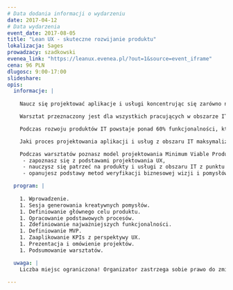 ```yaml
---
# Data dodania informacji o wydarzeniu
date: 2017-04-12
# Data wydarzenia
event_date: 2017-08-05
title: "Lean UX - skuteczne rozwijanie produktu"
lokalizacja: Sages
prowadzacy: szadkowski
evenea_link: "https://leanux.evenea.pl/?out=1&source=event_iframe"
cena: 96 PLN
dlugosc: 9:00-17:00
slideshare:
opis:
  informacje: |
   
    Naucz się projektować aplikacje i usługi koncentrując się zarówno na potrzebach Twoich użytkowników, jak i na zarządzaniu strategicznym rozwoju produktu. Maksymalizuj szanse na jego sukces wykorzystując narzędzia Lean UX.

    Warsztat przeznaczony jest dla wszystkich pracujących w obszarze IT, zarówno po stronie biznesowej (Product Owners, Product Managers, Project Managers, UX/UI Designers, Business Analysts), jak i technicznej (Software Developers, Quality Assurance Engineers, Operators). Podczas zajęć będziemy poruszać przede wszystkim tematy strategiczne i koncepcyjne, więc wiedza dotycząca konkretnej technologii nie jest wymagana.

    Podczas rozwoju produktów IT powstaje ponad 60% funkcjonalności, które są nieużywane lub prawie nieużywane przez użytkowników. Zatem większość pracochłonności poświęcana jest zadaniom, które nie mają uzasadnienia biznesowego, lub takim, które podczas konfrontacji z użytkownikami końcowymi, nie spełniają ich oczekiwań i przez to nie zapewniają zwrotów z inwestycji.

    Jaki proces projektowania aplikacji i usług z obszaru IT maksymalizuje szanse na opłacalność inwestycji? Zderzenie ze sobą kilku modeli pracy, czyli Agile, Design Thinking wraz z podejściem typu Lean zaowocowało stworzeniem skutecznego sposobu opracowywania i weryfikacji efektywności rynkowej produktu przy jednoczesnej minimalizacji nakładów na rozwój i jego wdrożenie.

    Podczas warsztatów poznasz model projektowania Minimum Viable Product przy użyciu metody Customer Journey. Dzięki temu: 
     - zapoznasz się z podstawami projektowania UX, 
     - nauczysz się patrzeć na produkty i usługi z obszaru IT z punktu widzenia Klienta końcowego, 
     - opanujesz podstawy metod weryfikacji biznesowej wizji i pomysłów na nowe funkcjonalności i usługi.

  program: |
   
    1. Wprowadzenie.
    1. Sesja generowania kreatywnych pomysłów.
    1. Definiowanie głównego celu produktu.
    1. Opracowanie podstawowych procesów.
    1. Zdefiniowanie najważniejszych funkcjonalności.
    1. Definiowanie MVP.
    1. Zaaplikowanie KPIs z perspektywy UX.
    1. Prezentacja i omówienie projektów.
    1. Podsumowanie warsztatów.

  uwaga: |
    Liczba miejsc ograniczona! Organizator zastrzega sobie prawo do zmiany lokalizacji wydarzenia oraz jego odwołania w przypadku niezgłoszenia się minimalnej liczby uczestników.

---
```


